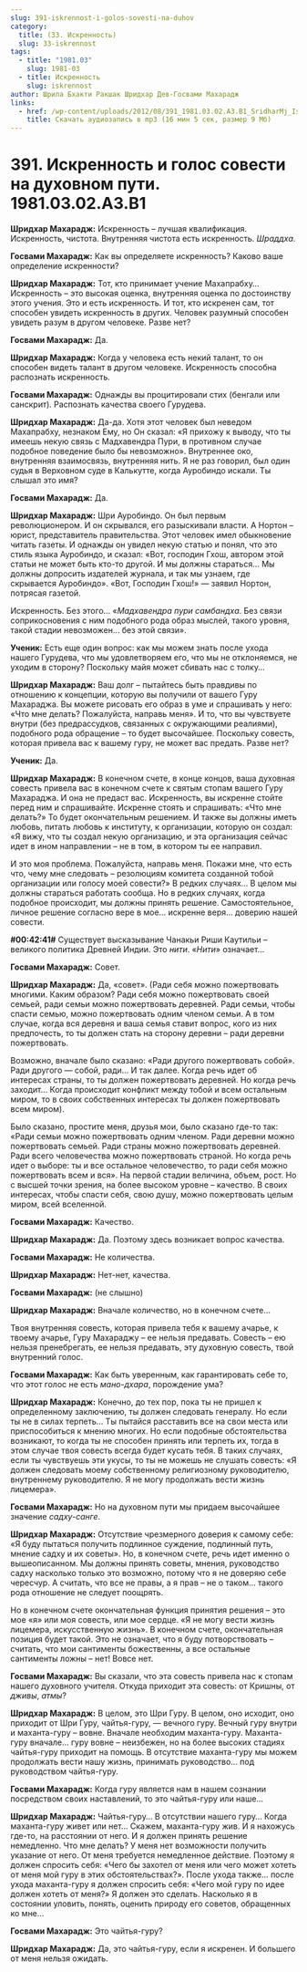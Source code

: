 ```yaml
---
slug: 391-iskrennost-i-golos-sovesti-na-duhov
category:
  title: (33. Искренность)
  slug: 33-iskrennost
tags:
  - title: "1981.03"
    slug: 1981-03
  - title: Искренность
    slug: iskrennost
author: Шрила Бхакти Ракшак Шридхар Дев-Госвами Махарадж
links:
  - href: /wp-content/uploads/2012/08/391_1981.03.02.A3.B1_SridharMj_Iskrennost_i_golos_sovesti_na_duhovnom_puti.mp3
    title: Скачать аудиозапись в mp3 (16 мин 5 сек, размер 9 Мб)
---
```


# 391. Искренность и голос совести на духовном пути. 1981.03.02.A3.B1

**Шридхар Махарадж:** Искренность – лучшая квалификация. Искренность, чистота. Внутренняя чистота есть искренность. *Шраддха*.

**Госвами Махарадж:** Как вы определяете искренность? Каково ваше определение искренности?

**Шридхар Махарадж:** Тот, кто принимает учение Махапрабху… Искренность – это высокая оценка, внутренняя оценка по достоинству этого учения. Это и есть искренность. И тот, кто искренен сам, тот способен увидеть искренность в других. Человек разумный способен увидеть разум в другом человеке. Разве нет?

**Госвами Махарадж:** Да.

**Шридхар Махарадж:** Когда у человека есть некий талант, то он способен видеть талант в другом человеке. Искренность способна распознать искренность.

**Госвами Махарадж:** Однажды вы процитировали стих (бенгали или санскрит). Распознать качества своего Гурудева.

**Шридхар Махарадж:** Да-да. Хотя этот человек был неведом Махапрабху, незнаком Ему, но Он сказал: «Я прихожу к выводу, что ты имеешь некую связь с Мадхавендра Пури, в противном случае подобное поведение было бы невозможно». Внутреннее око, внутренняя взаимосвязь, внутренняя нить. Я не раз говорил, был один судья в Верховном суде в Калькутте, когда Ауробиндо искали. Ты слышал это имя?

**Госвами Махарадж:** Да.

**Шридхар Махарадж:** Шри Ауробиндо. Он был первым революционером. И он скрывался, его разыскивали власти. А Нортон – юрист, представитель правительства. Этот человек имел обыкновение читать газеты. И однажды он увидел некую статью и понял, что это стиль языка Ауробиндо, и сказал: «Вот, господин Гхош, автором этой статьи не может быть кто-то другой. И мы должны стараться… Мы должны допросить издателей журнала, и так мы узнаем, где скрывается Ауробиндо». «Вот, Господин Гхош!» — заявил Нортон, потрясая газетой.

Искренность. Без этого… «*Мадхавендра пури самбандха*. Без связи соприкосновения с ним подобного рода образ мыслей, такого уровня, такой стадии невозможен… без этой связи».

**Ученик:** Есть еще один вопрос: как мы можем знать после ухода нашего Гурудева, что мы удовлетворяем его, что мы не отклоняемся, не уходим в сторону? Поскольку майя может сбивать нас с толку…

**Шридхар Махарадж:** Ваш долг – пытайтесь быть правдивы по отношению к концепции, которую вы получили от вашего Гуру Махараджа. Вы можете рисовать его образ в уме и спрашивать у него: «Что мне делать? Пожалуйста, направь меня». И то, что вы чувствуете внутри (без предрассудков, связанных с окружающими реалиями), подобного рода обращение – то будет высочайшее. Поскольку совесть, которая привела вас к вашему гуру, не может вас предать. Разве нет?

**Ученик:** Да.

**Шридхар Махарадж:** В конечном счете, в конце концов, ваша духовная совесть привела вас в конечном счете к святым стопам вашего Гуру Махараджа. И она не предаст вас. Искренность, вы искренне стойте перед ним и спрашивайте. Искренне стоять и спрашивать: «Что мне делать?» То будет окончательным решением. И также вы должны иметь любовь, питать любовь к институту, к организации, которую он создал: «Я вижу, что ты создал некую организацию, и эта организация сейчас идет в ином направлении – не в том, в котором ты ее направил.

И это моя проблема. Пожалуйста, направь меня. Покажи мне, что есть что, чему мне следовать – резолюциям комитета созданной тобой организации или голосу моей совести?» В редких случаях… В целом мы должны стараться работать сообща. Но в редких случаях, когда подобное происходит, мы должны принять решение. Самостоятельное, личное решение согласно вере в мое… искренне веря… доверию нашей совести.

**#00:42:41#** Существует высказывание Чанакьи Риши Каутильи – великого политика Древней Индии. Это *нити*. «*Нити*» означает…

**Госвами Махарадж:** Совет.

**Шридхар Махарадж:** Да, «совет». (Ради себя можно пожертвовать многими. Каким образом? Ради себя можно пожертвовать своей семьей, ради семьи можно пожертвовать деревней. Ради семьи, чтобы спасти семью, можно пожертвовать одним членом семьи. А в том случае, когда вся деревня и ваша семья ставит вопрос, кого из них предпочесть, то ты должен стать на сторону деревни – ради деревни пожертвовать.

Возможно, вначале было сказано: «Ради другого пожертвовать собой». Ради другого — собой, ради… И так далее. Когда речь идет об интересах страны, то ты должен пожертвовать деревней. Но когда речь заходит… Когда происходит конфликт между тобой и всем остальным миром, то в своих собственных интересах ты должен пожертвовать всем миром).

Было сказано, простите меня, друзья мои, было сказано где-то так: «Ради семьи можно пожертвовать одним членом. Ради деревни можно пожертвовать семьей. Ради страны можно пожертвовать деревней. Ради всего человечества можно пожертвовать страной. Но когда речь идет о выборе: ты и все остальное человечество, то ради себя можно пожертвовать всем и вся». На первой стадии величина, объем, рост. Но с высшей точки зрения, на более высоком уровне – качество. В своих интересах, чтобы спасти себя, свою душу, можно пожертвовать целым миром, всей вселенной.

**Госвами Махарадж:** Качество.

**Шридхар Махарадж:** Да. Поэтому здесь возникает вопрос качества.

**Госвами Махарадж:** Не количества.

**Шридхар Махарадж:** Нет-нет, качества.

**Госвами Махарадж:** (не слышно)

**Шридхар Махарадж:** Вначале количество, но в конечном счете…

Твоя внутренняя совесть, которая привела тебя к вашему ачарье, к твоему ачарье, Гуру Махараджу – ее нельзя предавать. Совесть – ею нельзя пренебрегать, ее нельзя предавать, эту духовную совесть, твой внутренний голос.

**Госвами Махарадж:** Как быть уверенным, как гарантировать себе то, что этот голос не есть *мано-дхара*, порождение ума?

**Шридхар Махарадж:** Конечно, до тех пор, пока ты не пришел к определенному заключению, ты должен следовать генералу. Но если ты не в силах терпеть… Ты пытайся расставить все на свои места или приспособиться к мнению многих. Но если подобные обстоятельства возникают, то когда ты не способен принять или терпеть их, тогда в этом случае твоя совесть всегда будет кусать тебя. В таких случаях, если ты чувствуешь эти укусы, то ты не можешь не слушать совесть: «Я должен следовать моему собственному религиозному руководителю, внутреннему руководителю. Я не могу продолжать вести жизнь лицемера».

**Госвами Махарадж:** Но на духовном пути мы придаем высочайшее значение *садху-санге*.

**Шридхар Махарадж:** Отсутствие чрезмерного доверия к самому себе: «Я буду пытаться получить подлинное суждение, подлинный путь, мнение садху и их советы». Но, в конечном счете, речь идет именно о вышеописанном. Мы должны принять советы, мнения, руководство садху насколько только это возможно, потому что я не доверяю себе чересчур. А считать, что все не правы, а я прав – не о таком… такого рода отношение не следует поощрять.

Но в конечном счете окончательная функция принятия решения – это мое «я» или моя совесть, или мое сердце. «Я не могу вести жизнь лицемера, искусственную жизнь». В конечном счете, окончательная позиция будет такой. Это не означает, что я буду потворствовать – считать, что мои сантименты божественны, а все остальные сантименты ложны – нет! Вовсе нет.

**Госвами Махарадж:** Вы сказали, что эта совесть привела нас к стопам нашего духовного учителя. Откуда приходит эта совесть: от Кришны, от *дживы*, *атмы*?

**Шридхар Махарадж:** В целом, это Шри Гуру. В целом, оно исходит, оно приходит от Шри Гуру, чайтья-гуру, — вечного гуру. Вечный гуру внутри и маханта-гуру – вовне. Вначале необходим маханта-гуру. Маханта-гуру вначале… гуру вовне – неизбежен, но на более высоких стадиях чайтья-гуру приходит на помощь. В отсутствие маханта-гуру мы можем продолжать вести нашу жизнь, принимать руководство… под руководством чайтья-гуру.

**Госвами Махарадж:** Когда гуру является нам в нашем сознании посредством своих наставлений, то это чайтья-гуру или наше…

**Шридхар Махарадж:** Чайтья-гуру… В отсутствии нашего гуру… Когда маханта-гуру живет или нет… Скажем, маханта-гуру жив. И я нахожусь где-то, на расстоянии от него. И я должен принять решение немедленно. Что мне делать? У меня нет возможности получить указание от него. От меня требуется немедленное действие. Поэтому я должен спросить себя: «Чего бы захотел от меня или чего может хотеть от меня мой гуру в этих обстоятельствах?». После ухода также… после ухода маханта-гуру я должен спросить себя: «Чего мой гуру по идее должен хотеть от меня?» Я должен это сделать. Насколько я в состоянии уловить, понять, оценить природу его советов, обращенных ко мне…

**Госвами Махарадж:** Это чайтья-гуру?

**Шридхар Махарадж:** Да, это чайтья-гуру, если я искренен. И большего от меня нельзя ожидать.

